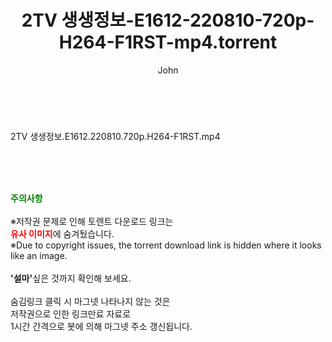 ﻿---
layout: post
title:  "2TV 생생정보-E1612-220810-720p-H264-F1RST-mp4.torrent"
author: John
categories: [ 방송/음악 ]
tags: [  ]
image:  
description: "2TV 생생정보-E1612-220810-720p-H264-F1RST-mp4 torrent 정보 공유"
toc: true
toc_sticky: true
---

<br>
<div class="view-img">
<a class="view_image" href="https://torrentmobile60.com/bbs/view_image.php?fn=%2Fdata%2Ffile%2Fmusic%2F3735182707_zg5n6uZM_fd951c659a10e68e460a3c5bfda5742133aff877.jpg" target="_blank"><img alt="" class="img-tag" content="https://torrentmobile60.com/data/file/music/3735182707_zg5n6uZM_fd951c659a10e68e460a3c5bfda5742133aff877.jpg" itemprop="image" src="https://torrentmobile60.com/data/file/music/thumb-3735182707_zg5n6uZM_fd951c659a10e68e460a3c5bfda5742133aff877_835x2212.jpg"/></a></div><div class="view-content" itemprop="description">
<p>2TV 생생정보.E1612.220810.720p.H264-F1RST.mp4<br/></p> </div>
    
<br><br><br>
<p data-ke-size="size16"><b><span style="color: green;">주의사항</span></b><br /><br />※저작권 문제로 인해 토렌트 다운로드 링크는<br /><b><span style="color: red;">유사 이미지</span></b>에 숨겨뒀습니다.<br />※Due to copyright issues, the torrent download link is hidden where it looks like an image.<br /><br /><b>'설마'</b>싶은 것까지 확인해 보세요.<br /><br />숨김링크 클릭 시 마그넷 나타나지 않는 것은<br />저작권으로 인한 링크만료 자료로<br />1시간 간격으로 봇에 의해 마그넷 주소 갱신됩니다.</p>
